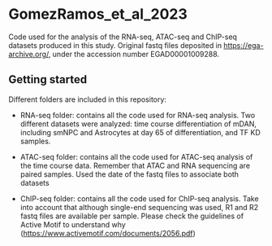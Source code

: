 # GomezRamos_et_al_2023

Code used for the analysis of the RNA-seq, ATAC-seq and ChIP-seq datasets produced in this study. Original fastq files deposited in https://ega-archive.org/, under the accession number EGAD00001009288.    

## Getting started

Different folders are included in this repository:

- RNA-seq folder: contains all the code used for RNA-seq analysis. Two different datasets were analyzed: time course differentiation of mDAN, including smNPC and Astrocytes at day 65 of differentiation, and TF KD samples. 

- ATAC-seq folder: contains all the code used for ATAC-seq analysis of the time course data. Remember that ATAC and RNA sequencing are paired samples. Used the date of the fastq files to associate both datasets

- ChIP-seq folder: contains all the code used for ChIP-seq analysis. Take into account that although single-end sequencing was used, R1 and R2 fastq files are available per sample. Please check the guidelines of Active Motif to understand why (https://www.activemotif.com/documents/2056.pdf) 

